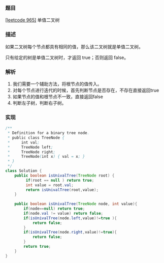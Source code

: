 ### 题目

[[leetcode 965]](https://leetcode-cn.com/problems/univalued-binary-tree/) 单值二叉树

### 描述

如果二叉树每个节点都具有相同的值，那么该二叉树就是单值二叉树。

只有给定的树是单值二叉树时，才返回 true；否则返回 false。

### 解析

1. 我们需要一个辅助方法，将根节点的值传入。
2. 对每个节点进行迭代的时候，首先判断节点是否存在，不存在直接返回true
3. 如果节点的值和根节点不一致，直接返回false
4. 判断左子树，判断右子树。

### 实现

```java
/**
 * Definition for a binary tree node.
 * public class TreeNode {
 *     int val;
 *     TreeNode left;
 *     TreeNode right;
 *     TreeNode(int x) { val = x; }
 * }
 */
class Solution {
    public boolean isUnivalTree(TreeNode root) {
         if(root == null ) return true;
         int value = root.val;
         return isUnivalTree(root,value);
    }
    
    public boolean isUnivalTree(TreeNode node, int value){
        if(node==null) return true;
        if(node.val != value) return false;
        if(isUnivalTree(node.left,value)!=true ){
            return false;
        }
        if(isUnivalTree(node.right,value)!=true){
            return false;
        }
        return true;
    }
}
```